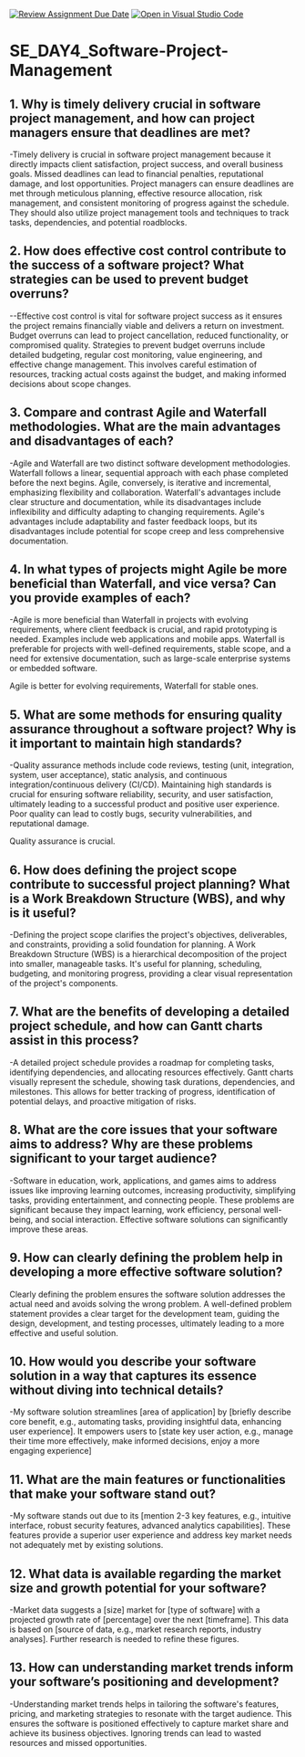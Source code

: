 [![Review Assignment Due Date](https://classroom.github.com/assets/deadline-readme-button-22041afd0340ce965d47ae6ef1cefeee28c7c493a6346c4f15d667ab976d596c.svg)](https://classroom.github.com/a/9pw6JKcu)
[![Open in Visual Studio Code](https://classroom.github.com/assets/open-in-vscode-2e0aaae1b6195c2367325f4f02e2d04e9abb55f0b24a779b69b11b9e10269abc.svg)](https://classroom.github.com/online_ide?assignment_repo_id=18416301&assignment_repo_type=AssignmentRepo)
# SE_DAY4_Software-Project-Management
## 1. Why is timely delivery crucial in software project management, and how can project managers ensure that deadlines are met?
-Timely delivery is crucial in software project management because it directly impacts client satisfaction, project success, and overall business goals. Missed deadlines can lead to financial penalties, reputational damage, and lost opportunities. Project managers can ensure deadlines are met through meticulous planning, effective resource allocation, risk management, and consistent monitoring of progress against the schedule. They should also utilize project management tools and techniques to track tasks, dependencies, and potential roadblocks.
## 2. How does effective cost control contribute to the success of a software project? What strategies can be used to prevent budget overruns?
--Effective cost control is vital for software project success as it ensures the project remains financially viable and delivers a return on investment. Budget overruns can lead to project cancellation, reduced functionality, or compromised quality. Strategies to prevent budget overruns include detailed budgeting, regular cost monitoring, value engineering, and effective change management. This involves careful estimation of resources, tracking actual costs against the budget, and making informed decisions about scope changes.
## 3. Compare and contrast Agile and Waterfall methodologies. What are the main advantages and disadvantages of each?
-Agile and Waterfall are two distinct software development methodologies. Waterfall follows a linear, sequential approach with each phase completed before the next begins. Agile, conversely, is iterative and incremental, emphasizing flexibility and collaboration. Waterfall's advantages include clear structure and documentation, while its disadvantages include inflexibility and difficulty adapting to changing requirements. Agile's advantages include adaptability and faster feedback loops, but its disadvantages include potential for scope creep and less comprehensive documentation.
## 4. In what types of projects might Agile be more beneficial than Waterfall, and vice versa? Can you provide examples of each?
-Agile is more beneficial than Waterfall in projects with evolving requirements, where client feedback is crucial, and rapid prototyping is needed. Examples include web applications and mobile apps. Waterfall is preferable for projects with well-defined requirements, stable scope, and a need for extensive documentation, such as large-scale enterprise systems or embedded software.

Agile is better for evolving requirements, Waterfall for stable ones.


## 5. What are some methods for ensuring quality assurance throughout a software project? Why is it important to maintain high standards?
-Quality assurance methods include code reviews, testing (unit, integration, system, user acceptance), static analysis, and continuous integration/continuous delivery (CI/CD). Maintaining high standards is crucial for ensuring software reliability, security, and user satisfaction, ultimately leading to a successful product and positive user experience. Poor quality can lead to costly bugs, security vulnerabilities, and reputational damage.

Quality assurance is crucial.


## 6. How does defining the project scope contribute to successful project planning? What is a Work Breakdown Structure (WBS), and why is it useful?
-Defining the project scope clarifies the project's objectives, deliverables, and constraints, providing a solid foundation for planning. A Work Breakdown Structure (WBS) is a hierarchical decomposition of the project into smaller, manageable tasks. It's useful for planning, scheduling, budgeting, and monitoring progress, providing a clear visual representation of the project's components.
## 7. What are the benefits of developing a detailed project schedule, and how can Gantt charts assist in this process?
-A detailed project schedule provides a roadmap for completing tasks, identifying dependencies, and allocating resources effectively. Gantt charts visually represent the schedule, showing task durations, dependencies, and milestones. This allows for better tracking of progress, identification of potential delays, and proactive mitigation of risks.
## 8. What are the core issues that your software aims to address? Why are these problems significant to your target audience?
-Software in education, work, applications, and games aims to address issues like improving learning outcomes, increasing productivity, simplifying tasks, providing entertainment, and connecting people. These problems are significant because they impact learning, work efficiency, personal well-being, and social interaction. Effective software solutions can significantly improve these areas.
## 9. How can clearly defining the problem help in developing a more effective software solution?
Clearly defining the problem ensures the software solution addresses the actual need and avoids solving the wrong problem. A well-defined problem statement provides a clear target for the development team, guiding the design, development, and testing processes, ultimately leading to a more effective and useful solution.
## 10. How would you describe your software solution in a way that captures its essence without diving into technical details?
-My software solution streamlines [area of application] by [briefly describe core benefit, e.g., automating tasks, providing insightful data, enhancing user experience]. It empowers users to [state key user action, e.g., manage their time more effectively, make informed decisions, enjoy a more engaging experience]
## 11. What are the main features or functionalities that make your software stand out?
-My software stands out due to its [mention 2-3 key features, e.g., intuitive interface, robust security features, advanced analytics capabilities]. These features provide a superior user experience and address key market needs not adequately met by existing solutions.
## 12. What data is available regarding the market size and growth potential for your software?
-Market data suggests a [size] market for [type of software] with a projected growth rate of [percentage] over the next [timeframe]. This data is based on [source of data, e.g., market research reports, industry analyses]. Further research is needed to refine these figures.
## 13. How can understanding market trends inform your software’s positioning and development?
-Understanding market trends helps in tailoring the software's features, pricing, and marketing strategies to resonate with the target audience. This ensures the software is positioned effectively to capture market share and achieve its business objectives. Ignoring trends can lead to wasted resources and missed opportunities.
